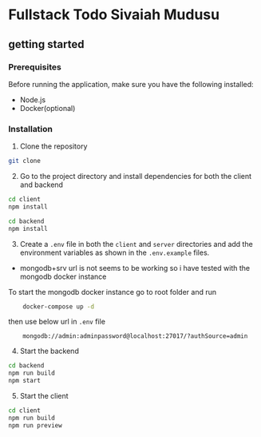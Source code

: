 # Fullstack Todo Sivaiah Mudusu

## getting started
### Prerequisites

Before running the application, make sure you have the following installed:

- Node.js
- Docker(optional)
### Installation

1. Clone the repository

```bash
git clone 
```
2. Go to the project directory and install dependencies for both the client and backend

```bash
cd client
npm install
```

```bash
cd backend
npm install
```

3. Create a `.env` file in both the `client` and `server` directories and add the environment variables as shown in the `.env.example` files.

- mongodb+srv url is not seems to be working so i have tested with the mongodb docker instance

To start the mongodb docker instance go to root folder and run
```bash
    docker-compose up -d
```

then use below url in  `.env` file
```url
    mongodb://admin:adminpassword@localhost:27017/?authSource=admin
```

4. Start the backend

```bash
cd backend
npm run build
npm start
```

5. Start the client

```bash
cd client
npm run build
npm run preview
```